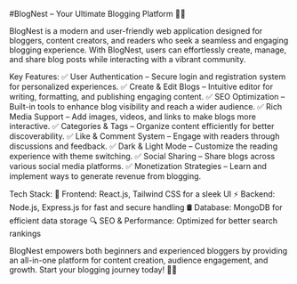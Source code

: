 #BlogNest – Your Ultimate Blogging Platform 📝🚀

BlogNest is a modern and user-friendly web application designed for bloggers, content creators, and readers who seek a seamless and engaging blogging experience. With BlogNest, users can effortlessly create, manage, and share blog posts while interacting with a vibrant community.

Key Features:
✅ User Authentication – Secure login and registration system for personalized experiences.
✅ Create & Edit Blogs – Intuitive editor for writing, formatting, and publishing engaging content.
✅ SEO Optimization – Built-in tools to enhance blog visibility and reach a wider audience.
✅ Rich Media Support – Add images, videos, and links to make blogs more interactive.
✅ Categories & Tags – Organize content efficiently for better discoverability.
✅ Like & Comment System – Engage with readers through discussions and feedback.
✅ Dark & Light Mode – Customize the reading experience with theme switching.
✅ Social Sharing – Share blogs across various social media platforms.
✅ Monetization Strategies – Learn and implement ways to generate revenue from blogging.

Tech Stack:
🚀 Frontend: React.js, Tailwind CSS for a sleek UI
⚡ Backend: Node.js, Express.js for fast and secure handling
🛢️ Database: MongoDB for efficient data storage
🔍 SEO & Performance: Optimized for better search rankings

BlogNest empowers both beginners and experienced bloggers by providing an all-in-one platform for content creation, audience engagement, and growth. Start your blogging journey today! 🚀✨
